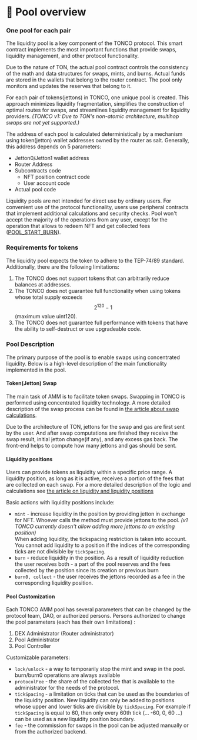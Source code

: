# 🧺 Pool overview

### One pool for each pair

The liquidity pool is a key component of the TONCO protocol. This smart contract implements the most important functions that provide swaps, liquidity management, and other protocol functionality.

Due to the nature of TON, the actual pool contract controls the consistency of the math and data structures for swaps, mints, and burns. Actual funds are stored in the wallets that belong to the router contract. The pool only monitors and updates the reserves that belong to it.

For each pair of tokens(jettons) in TONCO, one unique pool is created. This approach minimizes liquidity fragmentation, simplifies the construction of optimal routes for swaps, and streamlines liquidity management for liquidity providers. _(TONCO v1: Due to TON's non-atomic architecture, multihop swaps are not yet supported.)_

The address of each pool is calculated deterministically by a mechanism using token(jetton) wallet addresses owned by the router as salt. Generally, this address depends on 5 parameters:

* Jetton0/Jetton1 wallet address
* Router Address
* Subcontracts code
  * NFT position contract code
  * User account code
* Actual pool code

Liquidity pools are not intended for direct use by ordinary users. For convenient use of the protocol functionality, users use peripheral contracts that implement additional calculations and security checks. Pool won't accept the majority of the operations from any user, except for the operation that allows to redeem NFT and get collected fees ([POOL\_START\_BURN](../contracts/pool.md#poolv3\_start\_burn)).

### Requirements for tokens

The liquidity pool expects the token to adhere to the TEP-74/89 standard. Additionally, there are the following limitations:

1. The TONCO does not support tokens that can arbitrarily reduce balances at addresses.
2. The TONCO does not guarantee full functionality when using tokens whose total supply exceeds $$2^{120} -1$$(maximum value uint120).
3. The TONCO does not guarantee full performance with tokens that have the ability to self-destruct or use upgradeable code.

### Pool Description

The primary purpose of the pool is to enable swaps using concentrated liquidity. Below is a high-level description of the main functionality implemented in the pool.

#### Token(Jetton) Swap

The main task of AMM is to facilitate token swaps. Swapping in TONCO is performed using concentrated liquidity technology. A more detailed description of the swap process can be found in [the article about swap calculations](swap-calculation.md).

Due to the architecture of TON, jettons for the swap and gas are first sent by the user. And after swap computations are finished they receive the swap result, initial jetton change(if any), and any excess gas back. The front-end helps to compute how many jettons and gas should be sent.

#### Liquidity positions

Users can provide tokens as liquidity within a specific price range. A liquidity position, as long as it is active, receives a portion of the fees that are collected on each swap. For a more detailed description of the logic and calculations see [the article on liquidity and liquidity positions](liquidity-and-positions.md)&#x20;

Basic actions with liquidity positions include:

* `mint` - increase liquidity in the position by providing jetton in exchange for NFT. Whoever calls the method must provide jettons to the pool. _(v1 TONCO currently doesn't allow adding more jettons to an existing position)_\
  When adding liquidity, the tickspacing restriction is taken into account. You cannot add liquidity to a position if the indices of the corresponding ticks are not divisible by `tickSpacing`.
* `burn` - reduce liquidity in the position. As a result of liquidity reduction the user receives both - a part of the pool reserves and the fees collected by the position since its creation or previous burn
* `burn0, collect` - the user receives the jettons recorded as a fee in the corresponding liquidity position.

#### Pool Customization

Each TONCO AMM pool has several parameters that can be changed by the protocol team, DAO, or authorized persons. Persons authorized to change the pool parameters (each has their own limitations) :

1. DEX Administrator (Router administrator)
2. Pool Administrator
3. Pool Controller

Customizable parameters:

* `lock/unlock` - a way to temporarily stop the mint and swap in the pool. burn/burn0 operations are always available
* `protocolFee` - the share of the collected fee that is available to the administrator for the needs of the protocol.
* `tickSpacing` - a limitation on ticks that can be used as the boundaries of the liquidity position. New liquidity can only be added to positions whose upper and lower ticks are divisible  by `tickSpacing`. For example if `tickSpacing` is equal to 60, then only every 60th tick (... -60, 0, 60 ...) can be used as a new liquidity position boundary.
* `fee` - the commission for swaps in the pool can be adjusted manually or from the authorized backend.
